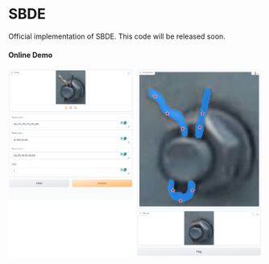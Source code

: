 # SBDE
Official implementation of SBDE.
This code will be released soon.


#### Online Demo
![exp1](exp3.png)
